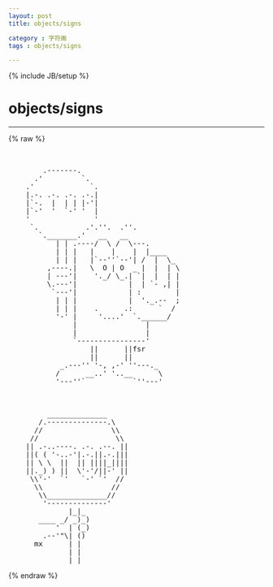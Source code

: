 ```yaml
---
layout: post
title: objects/signs
category : 字符画
tags : objects/signs
---
```

{% include JB/setup %}
# objects/signs
---
{% raw %}
<pre>


        .-------.
      .&#039;         `.
    .&#039;             `.
    |.-. .-. .-. .-.|
    |`-.  |  | | |-&#039;|
    |`-&#039;  &#039;  `-&#039; &#039;  |
    &#039;               &#039;
     `.           .&#039;.&#039;&#039;.  .&#039;&#039;.
       `._______.&#039;   __   __
           | | .----/  \ /  \---.
           | | |   |    |    |  |____
           | | |   |`--&#039;&#039;`--&#039;| /  |  \_
         ,----.|   \  O | O  _ |  |  | \
         | ---&#039;|    &#039;._/ \_.| `|  |  | |
         \.---&#039;|            |  | `- ,| |
          `---&#039;|            | :        |
           | | |            |  &#039;._.--  ;
           | | |    .      .:      `  /
           &#039;-&#039; |     &#039;....&#039;  `.______/
               |                |
               |                |
               `----------------&#039;
                   ||      ||fsr
                   ||      ||
            _.---&#039;&#039; &#039;-, ,-&#039; &#039;&#039;---._
           /      __..&#039; &#039;..__      \
           &#039;---&#039;&#039;`           `&#039;&#039;---&#039;



         ______________
       /.--------------.\
      //                \\
     //                  \\
    || .-..----. .-. .--. ||
    ||( ( &#039;-..-&#039;|.-.||.-.|||
    || \ \  ||  || ||||_||||
    ||._) ) ||  \&#039;-&#039;/||-&#039; ||
     \\&#039;-&#039;  `&#039;   `-&#039; `&#039;  //
      \\                //
       \\______________//
        &#039;--------------&#039;
              |_|_
       ____ _/ _)_)
           &#039;  | (_)
        .--&#039;&quot;\| ()
      mx      | |
              | |
              |_|  </pre>
{% endraw %}
